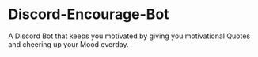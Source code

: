 # Discord-Encourage-Bot
A Discord Bot that keeps you motivated by giving you motivational Quotes and cheering up your Mood everday.
